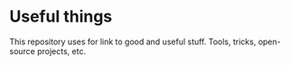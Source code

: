 # Useful things

This repository uses for link to good and useful stuff.
Tools, tricks, open-source projects, etc.

